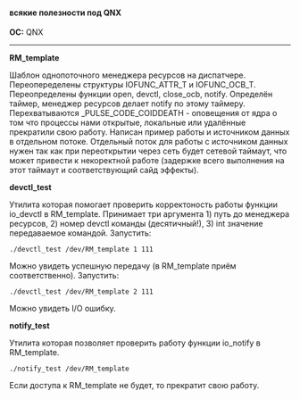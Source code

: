 #### всякие полезности под QNX
**OC:** QNX
***
****RM_template****

Шаблон однопоточного менеджера ресурсов на диспатчере. Переопеределены структуры IOFUNC_ATTR_T и IOFUNC_OCB_T.
Переопределены функции open, devctl, close_ocb, notify. Определён таймер, менеджер ресурсов делает notify по
этому таймеру. Перехватываются _PULSE_CODE_COIDDEATH - оповещения от ядра о том что процессы нами открытые,
локальные или удалённые прекратили свою работу. Написан пример работы и источником данных в отдельном потоке. 
Отдельный поток для работы с источником данных нужен так как при переоткрытии через сеть будет сетевой таймаут, 
что может привести к некоректной работе (задержке всего выполнения на этот таймаут и соответствующий сайд эффекты).

****devctl_test****

Утилита которая помогает проверить корректоность работы функции io_devctl в RM_template.
Принимает три аргумента 1) путь до менеджера ресурсов, 2) номер devctl команды (десятичный!), 
3) int значение передаваемое командой. Запустить:

    ./devctl_test /dev/RM_template 1 111
    
Можно увидеть успешную передачу (в RM_template приём соответственно). Запустить:

    ./devctl_test /dev/RM_template 2 111
    
Можно увидеть I/O ошибку.

****notify_test****

Утилита которая позволяет проверить работу функции io_notify в RM_template.

    ./notify_test /dev/RM_template

Если доступа к RM_template не будет, то прекратит свою работу.
